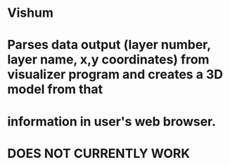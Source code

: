 # Vishum
# Parses data output (layer number, layer name, x,y coordinates) from visualizer program and creates a 3D model from that
# information in user's web browser.
#
# DOES NOT CURRENTLY WORK
# 
#
#
#
#
